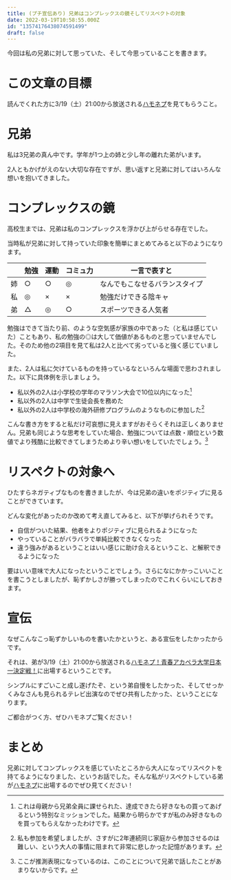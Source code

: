 ```yaml
---
title: (プチ宣伝あり) 兄弟はコンプレックスの鏡そしてリスペクトの対象
date: 2022-03-19T10:58:55.000Z
id: "13574176438074591499"
draft: false
---
```

今回は私の兄弟に対して思っていた、そして今思っていることを書きます。

# この文章の目標

読んでくれた方に3/19（土）21:00から放送される[ハモネプ](https://www.fujitv.co.jp/hamonep/)を見てもらうこと。

# 兄弟

私は3兄弟の真ん中です。学年が1つ上の姉と少し年の離れた弟がいます。

2人ともかげがえのない大切な存在ですが、思い返すと兄弟に対してはいろんな想いを抱いてきました。

# コンプレックスの鏡

高校生までは、兄弟は私のコンプレックスを浮かび上がらせる存在でした。

当時私が兄弟に対して持っていた印象を簡単にまとめてみると以下のようになります。

|     | 勉強 | 運動 | コミュ力 | 一言で表すと                   |
| --- | ---- | ---- | -------- | ------------------------------ |
| 姉  | ○    | ○    | ◎        | なんでもこなせるバランスタイプ |
| 私  | ◎    | ×    | ×        | 勉強だけできる陰キャ           |
| 弟  | △    | ◎    | ○        | スポーツできる人気者           |

勉強はできて当たり前、のような空気感が家族の中であった（と私は感じていた）こともあり、私の勉強の◎は大して価値があるものと思っていませんでした。そのため他の2項目を見て私は2人と比べて劣っていると強く感じていました。

また、2人は私に欠けているものを持っているなといろんな場面で思わされました。以下に具体例を示しましょう。

- 私以外の2人は小学校の学年のマラソン大会で10位以内になった[^1]
- 私以外の2人は中学で生徒会長を務めた
- 私以外の2人は中学校の海外研修プログラムのようなものに参加した[^2]

こんな書き方をすると私だけ可哀想に見えますがおそらくそれは正しくありません。兄弟も同じような思考をしていた場合、勉強については点数・順位という数値でより残酷に比較できてしまうためより辛い想いをしていたでしょう。[^3]

# リスペクトの対象へ

ひたすらネガティブなものを書きましたが、今は兄弟の違いをポジティブに見ることができています。

どんな変化があったのか改めて考え直してみると、以下が挙げられそうです。

- 自信がついた結果、他者をよりポジティブに見られるようになった
- やっていることがバラバラで単純比較できなくなった
- 違う強みがあるということはいい感じに助け合えるということ、と解釈できるようになった

要はいい意味で大人になったということでしょう。さらになにかかっこいいことを書こうとしましたが、恥ずかしさが勝ってしまったのでこれくらいにしておきます。

# 宣伝

なぜこんなこっ恥ずかしいものを書いたかというと、ある宣伝をしたかったからです。

それは、弟が3/19（土）21:00から放送される[ハモネプ！青春アカペラ大学日本一決定戦！](https://www.fujitv.co.jp/hamonep/index.html)に出場するということです。

シンプルにすごいこと成し遂げたぞ、という弟自慢をしたかった、そしてせっかくみなさんも見られるテレビ出演なのでぜひ共有したかった、ということになります。

ご都合がつく方、ぜひハモネプご覧ください！

# まとめ

兄弟に対してコンプレックスを感じていたところから大人になってリスペクトを持てるようになりました、というお話でした。そんな私がリスペクトしている弟が[ハモネプ](https://www.fujitv.co.jp/hamonep/index.html)に出場するのでぜひ見てください！

[^1]: これは母親から兄弟全員に課せられた、達成できたら好きなもの買ってあげるという特別なミッションでした。結果から明らかですが私のみ好きなものを買ってもらえなかったわけです。
[^2]: 私も参加を希望しましたが、さすがに2年連続同じ家庭から参加させるのは難しい、という大人の事情に阻まれて非常に悲しかった記憶があります。
[^3]: ここが推測表現になっているのは、このことについて兄弟で話したことがあまりないからです。
